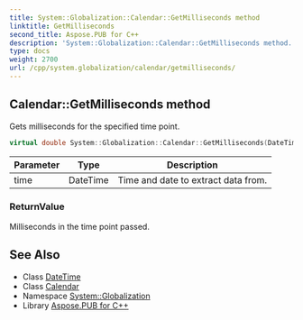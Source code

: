 ```yaml
---
title: System::Globalization::Calendar::GetMilliseconds method
linktitle: GetMilliseconds
second_title: Aspose.PUB for C++
description: 'System::Globalization::Calendar::GetMilliseconds method. Gets milliseconds for the specified time point in C++.'
type: docs
weight: 2700
url: /cpp/system.globalization/calendar/getmilliseconds/
---
```

## Calendar::GetMilliseconds method


Gets milliseconds for the specified time point.

```cpp
virtual double System::Globalization::Calendar::GetMilliseconds(DateTime time) const
```


| Parameter | Type | Description |
| --- | --- | --- |
| time | DateTime | Time and date to extract data from. |

### ReturnValue

Milliseconds in the time point passed.

## See Also

* Class [DateTime](../../../system/datetime/)
* Class [Calendar](../)
* Namespace [System::Globalization](../../)
* Library [Aspose.PUB for C++](../../../)
